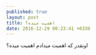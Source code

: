 ```yaml
---
published: true
layout: post
title: اهمیت میده؟
date: 2016-12-29 00:23:41 +0330
---
```

اونقدر که اهمیت میدادم اهمیت میده؟
